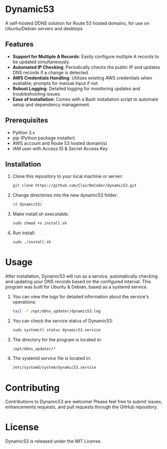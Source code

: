 # Dynamic53
A self-hosted DDNS solution for Route 53 hosted domains, for use on Ubuntu/Debian servers and desktops

## Features

- **Support for Multiple A Records**: Easily configure multiple A records to be updated simultaneously.
- **Automated IP Checking**: Periodically checks the public IP and updates DNS records if a change is detected.
- **AWS Credentials Handling**: Utilizes existing AWS credentials when available; prompts for manual input if not.
- **Robust Logging**: Detailed logging for monitoring updates and troubleshooting issues.
- **Ease of Installation**: Comes with a Bash installation script to automate setup and dependency management.

## Prerequisites

- Python 3.x
- pip (Python package installer)
- AWS account and Route 53 hosted domain(s)
- IAM user with Access ID & Secret Access Key

## Installation

1. Clone this repository to your local machine or server:
   ```bash
   git clone https://github.com/ClairDeCoder/dynamic53.git
2. Change directories into the new dynamic53 folder:
   ```bash
   cd dynamic53/
3. Make install.sh executable:
   ```bash
   sudo chmod +x install.sh
4. Run install:
   ```bash
   sudo ./install.sh

# Usage

After installation, Dynamic53 will run as a service, automatically checking and updating your DNS records based on the configured interval. This program was built for Ubuntu & Debian, based as a systemd service.

1. You can view the logs for detailed information about the service's operations:
   ```bash
   tail -f /opt/ddns_updater/dynamic53.log
2. You can check the service status of Dynamic53:
   ```bash
   sudo systemctl status dynamic53.service
3. The directory for the program is located in:
   ```bash
   /opt/ddns_updater/*
6. The systemd service file is located in:
   ```bash
   /etc/systemd/system/dynamic53.service

# Contributing

Contributions to Dynamic53 are welcome! Please feel free to submit issues, enhancements requests, and pull requests through the GitHub repository.

# License

Dynamic53 is released under the MIT License.
